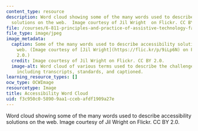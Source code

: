 ```yaml
---
content_type: resource
description: Word cloud showing some of the many words used to describe accessibility
  solutions on the web.  Image courtesy of Jil Wright  on Flickr. CC BY 2.0.
file: /courses/6-811-principles-and-practice-of-assistive-technology-fall-2014/f3c950c058909aa1ccebafdf1909a27e_6-811f14.jpg
file_type: image/jpeg
image_metadata:
  caption: Some of the many words used to describe accessibility solutions on the
    web. (Image courtesy of [Jil Wright](https://flic.kr/p/9iLp6N) on Flickr. CC BY
    2.0.)
  credit: Image courtesy of Jil Wright on Flickr. CC BY 2.0.
  image-alt: Word cloud of various terms used to describe the challenges of accessibility,
    including transcripts, standards, and captioned.
learning_resource_types: []
ocw_type: OCWImage
resourcetype: Image
title: Accessibility Word Cloud
uid: f3c950c0-5890-9aa1-cceb-afdf1909a27e
---
```

Word cloud showing some of the many words used to describe accessibility solutions on the web.  Image courtesy of Jil Wright  on Flickr. CC BY 2.0.

